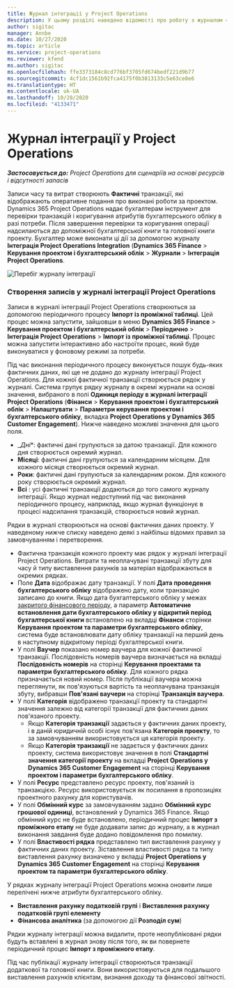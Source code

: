 ```yaml
---
title: Журнал інтеграції у Project Operations
description: У цьому розділі наведено відомості про роботу з журналом «Інтеграція» в Project Operations.
author: sigitac
manager: Annbe
ms.date: 10/27/2020
ms.topic: article
ms.service: project-operations
ms.reviewer: kfend
ms.author: sigitac
ms.openlocfilehash: ffe3373184c8cd776bf3705fd674bedf221d9b77
ms.sourcegitcommit: 4cf1dc1561b92fca4175f0b3813133c5e63ce8e6
ms.translationtype: HT
ms.contentlocale: uk-UA
ms.lasthandoff: 10/28/2020
ms.locfileid: "4133471"
---
```

# <a name="integration-journal-in-project-operations"></a>Журнал інтеграції у Project Operations

_**Застосовується до:** Project Operations для сценаріїв на основі ресурсів і відсутності запасів_

Записи часу та витрат створюють **Фактичні** транзакції, які відображають оперативне подання про виконані роботи за проектом. Dynamics 365 Project Operations надає бухгалтерам інструмент для перевірки транзакцій і коригування атрибутів бухгалтерського обліку в разі потреби. Після завершення перевірки та коригування операції надсилаються до допоміжної бухгалтерської книги та головної книги проекту. Бухгалтер може виконати ці дії за допомогою журналу **Інтеграція Project Operations Integration** (**Dynamics 365 Finance** > **Керування проектом і бухгалтерський облік** > **Журнали** > **Інтеграція Project Operations**.

![Перебіг журналу інтеграції](./media/IntegrationJournal.png)

### <a name="create-records-in-the-project-operations-integration-journal"></a>Створення записів у журналі інтеграції Project Operations

Записи в журналі інтеграції Project Operations створюються за допомогою періодичного процесу **Імпорт із проміжної таблиці**. Цей процес можна запустити, зайшовши в меню **Dynamics 365 Finance** > **Керування проектом і бухгалтерський облік** > **Періодично** > **Інтеграція Project Operations** > **Імпорт із проміжної таблиці**. Процес можна запустити інтерактивно або настроїти процес, який буде виконуватися у фоновому режимі за потреби.

Під час виконання періодичного процесу виконується пошук будь-яких фактичних даних, які ще не додано до журналу інтеграції Project Operations. Для кожної фактичної транзакції створюється рядок у журналі.
Система групує рядку журналу в окремі журнали на основі значення, вибраного в полі **Одиниця періоду в журналі інтеграції Project Operations** (**Фінанси** > **Керування проектом і бухгалтерський облік** > **Налаштувати** > **Параметри керування проектом і бухгалтерського обліку**, вкладка **Project Operations у Dynamics 365 Customer Engagement**). Нижче наведено можливі значення для цього поля.

  - _*Дні**: фактичні дані групуються за датою транзакції. Для кожного дня створюється окремий журнал.
  - **Місяці**: фактичні дані групуються за календарним місяцем. Для кожного місяця створюється окремий журнал.
  - **Роки**: фактичні дані групуються за календарним роком. Для кожного року створюється окремий журнал.
  - **Всі** : усі фактичні транзакції додаються до того самого журналу інтеграції. Якщо журнал недоступний під час виконання періодичного процесу, наприклад, якщо журнал функціонує в процесі надсилання транзакцій, створюється новий журнал.

Рядки в журналі створюються на основі фактичних даних проекту. У наведеному нижче списку наведено деякі з найбільш відомих правил за замовчуванням і перетворення.

  - Фактична транзакція кожного проекту має рядок у журналі інтеграції Project Operations. Витрати та неоплачувані транзакції збуту для часу й типу виставлення рахунків за матеріал відображаються в окремих рядках.
  - Поле **Дата** відображає дату транзакції. У полі **Дата проведення бухгалтерського обліку** відображено дату, коли транзакцію записано до книги. Якщо дата бухгалтерського обліку у межах [закритого фінансового періоду](https://docs.microsoft.com/dynamics365/finance/general-ledger/close-general-ledger-at-period-end), а параметр **Автоматичне встановлення дати бухгалтерського обліку у відкритий період бухгалтерської книги** встановлено на вкладці **Фінанси** сторінки **Керування проектом та параметри бухгалтерського обліку**, система буде встановлювати дату обліку транзакції на перший день в наступному відкритому періоді бухгалтерської книги.
  - У полі **Ваучер** показано номер ваучера для кожної фактичної транзакції. Послідовність номерів ваучера визначається на вкладці **Послідовність номерів** на сторінці **Керування проектами та параметри бухгалтерського обліку**. Для кожного рядка призначається новий номер. Після публікації ваучера можна переглянути, як пов'язуються вартість та неоплачувана транзакція збуту, вибравши **Пов'язані ваучери** на сторінці **Транзакція ваучера**.
  - У полі **Категорія** відображено транзакції проекту та стандартні значення залежно від категорії транзакції для фактичних даних пов'язаного проекту.
    - Якщо **Категорія транзакції** задається у фактичних даних проекту, і в даній юридичній особі існує пов'язана **Категорія проекту**, то за замовчуванням використовується ця категорія проекту.
    - Якщо **Категорія транзакції** не задається у фактичних даних проекту, система використовує значення в полі **Стандартні значення категорії проекту** на вкладці **Project Operations у Dynamics 365 Customer Engagement** на сторінці **Керування проектом і параметри бухгалтерського обліку**.
  - У полі **Ресурс** представлено ресурс проекту, пов'язаний із транзакцією. Ресурс використовується як посилання в пропозиціях проектного рахунку для користувачів.
  - У полі **Обмінний курс** за замовчуванням задано **Обмінний курс грошової одиниці**, встановлений у Dynamics 365 Finance. Якщо обмінний курс не буде встановлено, періодичний процес **Імпорт з проміжного етапу** не буде додавати запис до журналу, а в журнал виконання завдання буде додано повідомлення про помилку.
  - У полі **Властивості рядка** представлено тип виставлення рахунку у фактичних даних проекту. Зіставлення властивості рядка та типу виставлення рахунку визначено у вкладці **Project Operations у Dynamics 365 Customer Engagement** на сторінці **Керування проектом та параметри бухгалтерського обліку**.

У рядках журналу інтеграції Project Operations можна оновити лише перелічені нижче атрибути бухгалтерського обліку.

- **Виставлення рахунку податковій групі** і **Виставлення рахунку податковій групі елементу**
- **Фінансова аналітика** (за допомогою дії **Розподіл сум**)

Рядки журналу інтеграції можна видалити, проте неопубліковані рядки будуть вставлені в журнал знову після того, як ви повернете періодичний процес **Імпорт з проміжного етапу**.

Під час публікації журналу інтеграції створюються транзакції додаткової та головної книги. Вони використовуються для подальшого виставлення рахунків клієнтам, визнання доходу та фінансової звітності.
